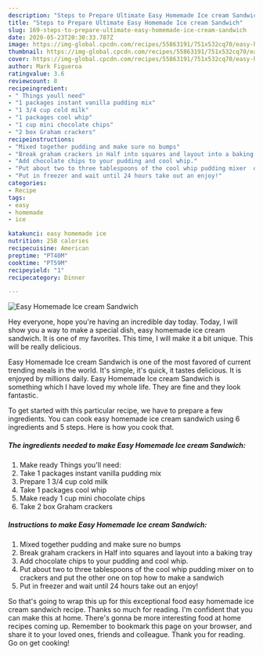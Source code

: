 ```yaml
---
description: "Steps to Prepare Ultimate Easy Homemade Ice cream Sandwich"
title: "Steps to Prepare Ultimate Easy Homemade Ice cream Sandwich"
slug: 169-steps-to-prepare-ultimate-easy-homemade-ice-cream-sandwich
date: 2020-05-23T20:30:33.787Z
image: https://img-global.cpcdn.com/recipes/55863191/751x532cq70/easy-homemade-ice-cream-sandwich-recipe-main-photo.jpg
thumbnail: https://img-global.cpcdn.com/recipes/55863191/751x532cq70/easy-homemade-ice-cream-sandwich-recipe-main-photo.jpg
cover: https://img-global.cpcdn.com/recipes/55863191/751x532cq70/easy-homemade-ice-cream-sandwich-recipe-main-photo.jpg
author: Mark Figueroa
ratingvalue: 3.6
reviewcount: 8
recipeingredient:
- " Things youll need"
- "1 packages instant vanilla pudding mix"
- "1 3/4 cup cold milk"
- "1 packages cool whip"
- "1 cup mini chocolate chips"
- "2 box Graham crackers"
recipeinstructions:
- "Mixed together pudding and make sure no bumps"
- "Break graham crackers in Half into squares and layout into a baking tray"
- "Add chocolate chips to your pudding and cool whip."
- "Put about two to three tablespoons of the cool whip pudding mixer  on to crackers and put the other one on top how to make a sandwich"
- "Put in freezer and wait until 24 hours take out an enjoy!"
categories:
- Recipe
tags:
- easy
- homemade
- ice

katakunci: easy homemade ice 
nutrition: 258 calories
recipecuisine: American
preptime: "PT40M"
cooktime: "PT59M"
recipeyield: "1"
recipecategory: Dinner

---
```



![Easy Homemade Ice cream Sandwich](https://img-global.cpcdn.com/recipes/55863191/751x532cq70/easy-homemade-ice-cream-sandwich-recipe-main-photo.jpg)

Hey everyone, hope you're having an incredible day today. Today, I will show you a way to make a special dish, easy homemade ice cream sandwich. It is one of my favorites. This time, I will make it a bit unique. This will be really delicious.



Easy Homemade Ice cream Sandwich is one of the most favored of current trending meals in the world. It's simple, it's quick, it tastes delicious. It is enjoyed by millions daily. Easy Homemade Ice cream Sandwich is something which I have loved my whole life. They are fine and they look fantastic.


To get started with this particular recipe, we have to prepare a few ingredients. You can cook easy homemade ice cream sandwich using 6 ingredients and 5 steps. Here is how you cook that.

##### The ingredients needed to make Easy Homemade Ice cream Sandwich:

1. Make ready  Things you&#39;ll need:
1. Take 1 packages instant vanilla pudding mix
1. Prepare 1 3/4 cup cold milk
1. Take 1 packages cool whip
1. Make ready 1 cup mini chocolate chips
1. Take 2 box Graham crackers




##### Instructions to make Easy Homemade Ice cream Sandwich:

1. Mixed together pudding and make sure no bumps
1. Break graham crackers in Half into squares and layout into a baking tray
1. Add chocolate chips to your pudding and cool whip.
1. Put about two to three tablespoons of the cool whip pudding mixer  on to crackers and put the other one on top how to make a sandwich
1. Put in freezer and wait until 24 hours take out an enjoy!




So that's going to wrap this up for this exceptional food easy homemade ice cream sandwich recipe. Thanks so much for reading. I'm confident that you can make this at home. There's gonna be more interesting food at home recipes coming up. Remember to bookmark this page on your browser, and share it to your loved ones, friends and colleague. Thank you for reading. Go on get cooking!
